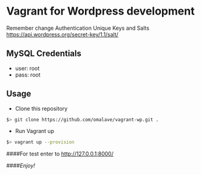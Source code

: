 Vagrant for Wordpress development
=================================


Remember change Authentication Unique Keys and Salts
https://api.wordpress.org/secret-key/1.1/salt/

MySQL Credentials
-----------------
- user: root
- pass: root

Usage
-----

-	Clone this repository

```bash
$> git clone https://github.com/omalave/vagrant-wp.git .
```

-	Run Vagrant up

```bash
$> vagrant up --provision
```

####For test enter to http://127.0.0.1:8000/

####*Enjoy!*
